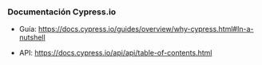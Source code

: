 ### Documentación Cypress.io

* Guía:
https://docs.cypress.io/guides/overview/why-cypress.html#In-a-nutshell

* API:
https://docs.cypress.io/api/api/table-of-contents.html

 